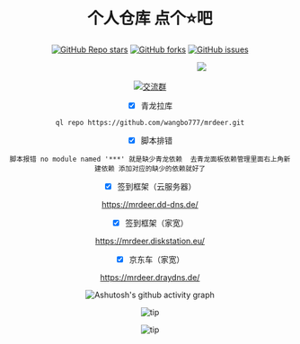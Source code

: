 <div align="center">   
<h1 align="center">个人仓库 点个⭐吧</h1>

<a href="https://github.com/wangbo777/mrdeer/stargazers"><img alt="GitHub Repo stars" src="https://img.shields.io/github/stars/wangbo777/mrdeer?color=yellow&logo=riseup&logoColor=yellow&style=flat-square"></a>
<a href="https://github.com/wangbo777/mrdeer/network/members"><img alt="GitHub forks" src="https://img.shields.io/github/forks/wangbo777/mrdeer?color=orange&style=flat-square"></a>
<a href="https://github.com/wangbo777/mrdeer/issues"><img alt="GitHub issues" src="https://img.shields.io/github/issues/wangbo777/mrdeer?color=red&style=flat-square"></a>
</div>
                                           
&emsp;&emsp;&emsp;&emsp;&emsp;&emsp;&emsp;&emsp;&emsp;&emsp;&emsp;&emsp;&emsp;&emsp;&emsp;&emsp;&emsp;&emsp;&emsp;&emsp;&emsp;&emsp;&emsp;&emsp;![](http://profile-counter.glitch.me/wangbo777/count.svg)
<div align="center">


&nbsp;&nbsp;&nbsp;&nbsp;<a target="_blank" href="https://qm.qq.com/cgi-bin/qm/qr?k=2q1-h1rBeuMoAIBrHCOaa36yZh1hmUmZ&jump_from=webapi&authKey=oiGsorh0pWFCjvBaIbOrPdwNHSXD/X8H3tRdWJ090mslUT5v+oFzjg8cWF7M0Ktv"><img border="0" src="https://img.tukuppt.com/png_preview/00/40/12/mbJ6HJWIde.jpg!/fw/780" alt="交流群" title="交流群"></a>
&nbsp;&nbsp;&nbsp;


- [x] 青龙拉库

```
ql repo https://github.com/wangbo777/mrdeer.git
```

- [x] 脚本排错
```
脚本报错 no module named '***' 就是缺少青龙依赖  去青龙面板依赖管理里面右上角新建依赖 添加对应的缺少的依赖就好了
```

- [x] 签到框架（云服务器）

https://mrdeer.dd-dns.de/

- [x] 签到框架（家宽）
      
https://mrdeer.diskstation.eu/

- [x] 京东车（家宽）

https://mrdeer.draydns.de/


![Ashutosh's github activity graph](https://github-readme-activity-graph.vercel.app/graph?username=wangbo777&theme=high-contrast)


![tip](https://badgen.net/badge/php/8.1/orange?icon=php)

![tip](https://badgen.net/badge/python/3.1.6/green?icon=packagephobia)
